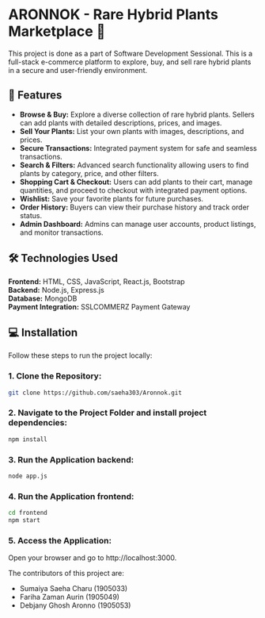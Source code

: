 # ARONNOK - Rare Hybrid Plants Marketplace 🌱

This project is done as a part of Software Development Sessional. This is a full-stack e-commerce platform to explore, buy, and sell rare hybrid plants in a secure and user-friendly environment.

## 🚀 Features
- **Browse & Buy:** Explore a diverse collection of rare hybrid plants. Sellers can add plants with detailed descriptions, prices, and images.
- **Sell Your Plants:** List your own plants with images, descriptions, and prices.
- **Secure Transactions:** Integrated payment system for safe and seamless transactions.
- **Search & Filters:** Advanced search functionality allowing users to find plants by category, price, and other filters.
- **Shopping Cart & Checkout:** Users can add plants to their cart, manage quantities, and proceed to checkout with integrated payment options.
- **Wishlist:** Save your favorite plants for future purchases.
- **Order History:** Buyers can view their purchase history and track order status.
- **Admin Dashboard:** Admins can manage user accounts, product listings, and monitor transactions.

## 🛠️ Technologies Used
**Frontend:** HTML, CSS, JavaScript, React.js, Bootstrap<br>
**Backend:** Node.js, Express.js<br>
**Database:** MongoDB<br>
**Payment Integration:** SSLCOMMERZ Payment Gateway<br>

## 💻 Installation
Follow these steps to run the project locally:<br>
### 1. Clone the Repository:
```bash
git clone https://github.com/saeha303/Aronnok.git
```
### 2. Navigate to the Project Folder and install project dependencies:
```bash
npm install
```
### 3. Run the Application backend:
```bash
node app.js
```
### 4. Run the Application frontend:
```bash
cd frontend
npm start
```
### 5. Access the Application:
Open your browser and go to http://localhost:3000.

<!--## Demo-->

The contributors of this project are:
- Sumaiya Saeha Charu (1905033)
- Fariha Zaman Aurin (1905049)
- Debjany Ghosh Aronno (1905053)
